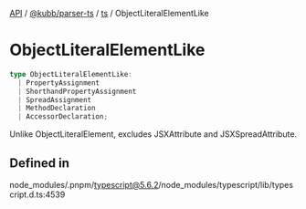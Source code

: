 [API](../../../../../packages.md) / [@kubb/parser-ts](../../../index.md) / [ts](../index.md) / ObjectLiteralElementLike

# ObjectLiteralElementLike

```ts
type ObjectLiteralElementLike: 
  | PropertyAssignment
  | ShorthandPropertyAssignment
  | SpreadAssignment
  | MethodDeclaration
  | AccessorDeclaration;
```

Unlike ObjectLiteralElement, excludes JSXAttribute and JSXSpreadAttribute.

## Defined in

node\_modules/.pnpm/typescript@5.6.2/node\_modules/typescript/lib/typescript.d.ts:4539
